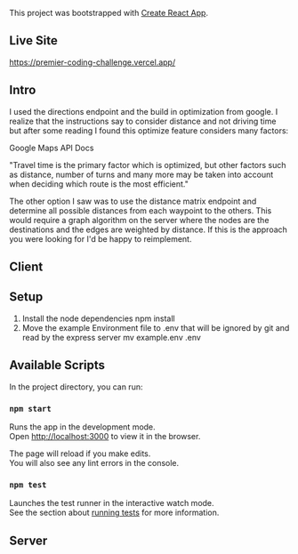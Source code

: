 This project was bootstrapped with [Create React App](https://github.com/facebook/create-react-app).

## Live Site
https://premier-coding-challenge.vercel.app/

## Intro
I used the directions endpoint and the build in optimization from google. I realize that the instructions say to consider distance and not driving time but after some reading I found this optimize feature considers many factors: 

Google Maps API Docs 

"Travel time is the primary factor which is optimized, but other factors such as distance, number of turns and many more may be taken into account when deciding which route is the most efficient."

The other option I saw was to use the distance matrix endpoint and determine all possible distances from each waypoint to the others. This would require a graph algorithm on the server where the nodes are the destinations and the edges are weighted by distance. If this is the approach you were looking for I'd be happy to reimplement.

## Client

## Setup

1. Install the node dependencies npm install
2. Move the example Environment file to .env that will be ignored by git and read by the express server mv example.env .env

## Available Scripts

In the project directory, you can run:

### `npm start`

Runs the app in the development mode.<br />
Open [http://localhost:3000](http://localhost:3000) to view it in the browser.

The page will reload if you make edits.<br />
You will also see any lint errors in the console.

### `npm test`

Launches the test runner in the interactive watch mode.<br />
See the section about [running tests](https://facebook.github.io/create-react-app/docs/running-tests) for more information.

## Server
